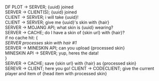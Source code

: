 DF PLOT -> SERVER; {uuid} joined  
SERVER -> CLIENT(S); {uuid} joined  
CLIENT -> SERVER; i will take {uuid}!  
CLIENT -> SERVER; give me {uuid}'s skin with {hair}  
SERVER -> MOJANG API; what skin is {uuid} wearing?  
SERVER -> CACHE; do I have a skin of {skin url} with {hair}?  
if no cache hit: {  
    *SERVER processes skin with hair #1*  
    SERVER -> MINESKIN API; can you upload {processed skin}  
    MINESKIN API -> SERVER; yup, heres the data!  
}  
SERVER -> CACHE; save {skin url} with {hair} as {processed skin}  
SEREVR -> CLIENT; here you go! 
CLIENT -> CODECLIENT; give the current player and item of {head item with processed skin}  